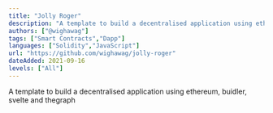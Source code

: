 ```yaml
---
title: "Jolly Roger"
description: "A template to build a decentralised application using ethereum, buidler, svelte and thegraph"
authors: ["@wighawag"]
tags: ["Smart Contracts","Dapp"]
languages: ["Solidity","JavaScript"]
url: "https://github.com/wighawag/jolly-roger"
dateAdded: 2021-09-16
levels: ["All"]
---
```


A template to build a decentralised application using ethereum, buidler, svelte and thegraph